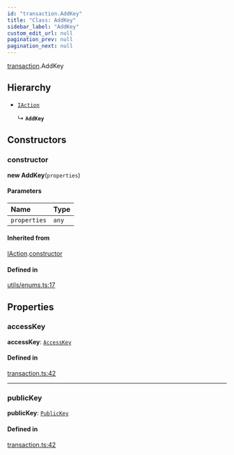 ```yaml
---
id: "transaction.AddKey"
title: "Class: AddKey"
sidebar_label: "AddKey"
custom_edit_url: null
pagination_prev: null
pagination_next: null
---
```


[transaction](../modules/transaction.md).AddKey

## Hierarchy

- [`IAction`](transaction.IAction.md)

  ↳ **`AddKey`**

## Constructors

### constructor

**new AddKey**(`properties`)

#### Parameters

| Name | Type |
| :------ | :------ |
| `properties` | `any` |

#### Inherited from

[IAction](transaction.IAction.md).[constructor](transaction.IAction.md#constructor)

#### Defined in

[utils/enums.ts:17](https://github.com/maxhr/near-api-js/blob/a0c9a104/packages/near-api-js/src/utils/enums.ts#L17)

## Properties

### accessKey

 **accessKey**: [`AccessKey`](transaction.AccessKey.md)

#### Defined in

[transaction.ts:42](https://github.com/maxhr/near-api-js/blob/a0c9a104/packages/near-api-js/src/transaction.ts#L42)

___

### publicKey

 **publicKey**: [`PublicKey`](utils_key_pair.PublicKey.md)

#### Defined in

[transaction.ts:42](https://github.com/maxhr/near-api-js/blob/a0c9a104/packages/near-api-js/src/transaction.ts#L42)
